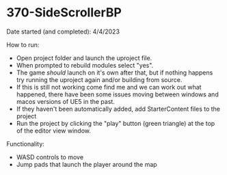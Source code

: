 # 370-SideScrollerBP
Date started (and completed): 4/4/2023

How to run: 
- Open project folder and launch the uproject file. 
- When prompted to rebuild modules select "yes". 
- The game <i>should</i> launch on it's own after that, but if nothing happens try running the uproject again and/or building from source. 
- If this is still not working come find me and we can work out what happened, there have been some issues moving between windows and macos versions of UE5 in the past.
- If they haven't been automatically added, add StarterContent files to the project
- Run the project by clicking the "play" button (green triangle) at the top of the editor view window.

Functionality:
- WASD controls to move
- Jump pads that launch the player around the map

